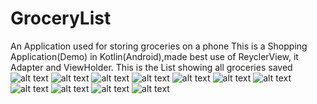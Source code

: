 # GroceryList
An Application used for storing groceries on a phone
This is a Shopping Application(Demo) in Kotlin(Android),made best use of ReyclerView, it Adapter and ViewHolder.
This is the List showing all groceries saved
![alt text](https://github.com/damade/GroceryList/blob/master/TheMainList.png)
![alt text](https://github.com/damade/GroceryList/blob/master/TotalCost.png)
![alt text](https://github.com/damade/GroceryList/blob/master/SharingTheList.png)
![alt text](https://github.com/damade/GroceryList/blob/master/SharingTheListThroughTelegram.png)
![alt text](https://github.com/damade/GroceryList/blob/master/CreatingAnItem.png)
![alt text](https://github.com/damade/GroceryList/blob/master/SharingTheItem.png)
![alt text](https://github.com/damade/GroceryList/blob/master/DetailsOfGroceryList.png)
![alt text](https://github.com/damade/GroceryList/blob/master/NavBarShowingDetails.png)
![alt text](https://github.com/damade/GroceryList/blob/master/LockedScreen.png)
![alt text](https://github.com/damade/GroceryList/blob/master/SpinnerUsed.png)
![alt text](https://github.com/damade/GroceryList/blob/master/CollectingUserDetails.png)
